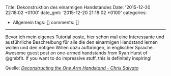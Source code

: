 Title: Dekonstruktion des einarmigen Handstandes
Date: '2015-12-20 22:18:02 +0100'
date_gmt: '2015-12-20 21:18:02 +0100'
categories:
- Allgemein
tags: []
comments: []
---
<p>Bevor ich mein eigenes Tutorial poste, hier schon mal eine Interessante und ausf&uuml;hrliche Beschreibung f&uuml;r alle die den einarmigen Handstand lernen wollen und den n&ouml;tigen Willen dazu aufbringen, in englischer Sprache.&nbsp;<img class="alignnone size-full" src="/assets/OAHS-v02.jpg" alt="" />Awesome guest post on one-armed handstands from Ryan Hurst of @gmbfit. If you want to do impressive stuff, this is definitely inspiring!</p>
<p>Quelle: <em><a href="http://chrissalvato.com/2013/07/case-study-achieving-the-one-arm-handstand-hold/">Deconstructing the One Arm Handstand - Chris Salvato</a></em></p>
<p style="text-align: left;">

